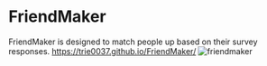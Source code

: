 # FriendMaker
FriendMaker is designed to match people up based on their survey responses.
https://trie0037.github.io/FriendMaker/
![friendmaker](https://user-images.githubusercontent.com/38965016/45910819-09343b80-bdd2-11e8-9812-05884430b914.png)

